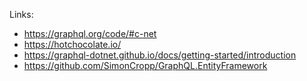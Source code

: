 ﻿Links:
- https://graphql.org/code/#c-net
- https://hotchocolate.io/
- https://graphql-dotnet.github.io/docs/getting-started/introduction
- https://github.com/SimonCropp/GraphQL.EntityFramework
